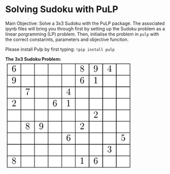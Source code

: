 # Solving Sudoku with PuLP
Main Objective: Solve a 3x3 Sudoku with the PuLP package.
The associated ipynb files will bring you through first by setting up the Sudoku problem as a linear porgramming (LP) problem. 
Then, initialise the problem in `pulp` with the correct constarints, parameters and objective funciton.


Please install Pulp by first typing: `!pip install pulp`

**The 3x3 Sudoku Problem:**<br>
<img src="images/prob.png" width="400">
